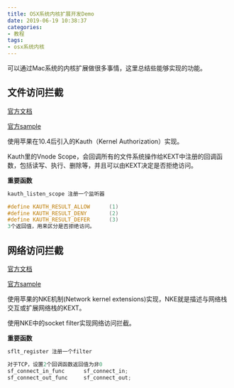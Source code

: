 ```yaml
---
title: OSX系统内核扩展开发Demo
date: 2019-06-19 10:38:37
categories:
- 教程
tags:
- osx系统内核
---
```


可以通过Mac系统的内核扩展做很多事情，这里总结些能够实现的功能。

## 文件访问拦截

[官方文档](https://developer.apple.com/library/archive/technotes/tn2127/_index.html#//apple_ref/doc/uid/DTS10003591-CH1-SUBSECTION11)

[官方sample](https://developer.apple.com/library/archive/samplecode/KauthORama/Introduction/Intro.html#//apple_ref/doc/uid/DTS10003633)

使用苹果在10.4后引入的Kauth（Kernel Authorization）实现。

Kauth里的Vnode Scope，会回调所有的文件系统操作给KEXT中注册的回调函数，包括读写、执行、删除等，并且可以由KEXT决定是否拒绝访问。

**重要函数**
```c
kauth_listen_scope 注册一个监听器

#define KAUTH_RESULT_ALLOW      (1)
#define KAUTH_RESULT_DENY       (2)
#define KAUTH_RESULT_DEFER      (3)
3个返回值，用来区分是否拒绝访问。
```


## 网络访问拦截

[官方文档](https://developer.apple.com/library/archive/documentation/Darwin/Conceptual/NKEConceptual/socket_nke/socket_nke.html#//apple_ref/doc/uid/TP40001858-CH228-SW1)

[官方sample](https://developer.apple.com/library/archive/samplecode/tcplognke/Introduction/Intro.html#//apple_ref/doc/uid/DTS10003669)

使用苹果的NKE机制(Network kernel extensions)实现，NKE就是描述与网络栈交互或扩展网络栈的KEXT。

使用NKE中的socket filter实现网络访问拦截。

**重要函数**
```c
sflt_register 注册一个filter

对于TCP，设置2个回调函数返回值为非0
sf_connect_in_func		sf_connect_in;
sf_connect_out_func		sf_connect_out;
```